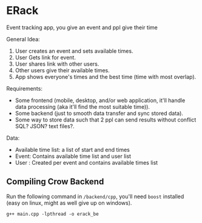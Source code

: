 # ERack
Event tracking app, you give an event and ppl give their time

General Idea:
1. User creates an event and sets available times.
2. User Gets link for event.
3. User shares link with other users.
4. Other users give their available times.
5. App shows everyone's times and the best time (time with most overlap).

Requirements:
- Some frontend (mobile, desktop, and/or web application, it'll handle data processing (aka it'll find the most suitable time)).
- Some backend (just to smooth data transfer and sync stored data).
- Some way to store data such that 2 ppl can send results without conflict SQL? JSON? text files?.

Data:
- Available time list: a list of start and end times
- Event: Contains available time list and user list
- User : Created per event and contains available times list

## Compiling Crow Backend
Run the following command in `/backend/cpp`, you'll need `boost` installed (easy on linux, might as well give up on windows).
```
g++ main.cpp -lpthread -o erack_be
```
